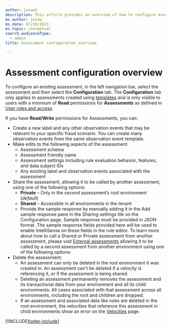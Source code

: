 ```yaml
---
author: josaw1
description: This article provides an overview of how to configure assessments in Fraud Protection.
ms.author: josaw
ms.date: 07/10/2023
ms.topic: conceptual
search.audienceType:
  - admin
title: Assessment configuration overview

---
```


# Assessment configuration overview

To configure an existing assessment, in the left navigation bar, select the assessment and then select the **Configuration** tab. The **Configuration** tab only applies to assessments created using [templates](assessment-create-new.md#template) and is only visible to users with a minimum of **Read** permissions for **Assessments** as defined in [User roles and access](user-roles-access.md).

If you have **Read/Write** permissions for Assessments, you can:

- Create a new label and any other observation events that may be relevant to your specific fraud scenario. You can create many observation events from the same observation event template.
- Make edits to the following aspects of the assessment:
  - Assessment schema
  - Assessment friendly name
  - Assessment settings including rule evaluation behavior, features, and data subject IDs
  - Any existing label and observation events associated with the assessment
- Share the assessment, allowing it to be called by another assessment, using one of the following options:
  - **Private** – Only in the second assessment’s root environment (_default_)
  - **Shared** – Accessible in all environments in the tenant
  - Provide the sample response by manually adding it in the Add sample response pane in the Sharing settings tile on the Configuration page. Sample response must be provided in JSON format. The sample response fields provided here will be used to enable IntelliSense on these fields in the rule editor.  To learn more about how to call a Shared or Private assessment from another assessment, please visit [External assessments](external-assessments.md)
allowing it to be called by a second assessment from another environment using one of the following options:
- Delete the assessment:
  - An assessment can only be deleted in the root environment it was created in. An assessment can't be deleted if a velocity is referencing it, or if the assessment is being shared.
  - Deleting an assessment permanently removes the assessment and its transactional data from your environment and all its child environments. All cases associated with that assessment across all environments, including the root and children are dropped.
  - If an assessment and associated data like rules are deleted in the root environment, the velocities that reference this assessment in child environments show an error on the [Velocities](velocities.md) page. 


[!INCLUDE[footer-include](includes/footer-banner.md)]
